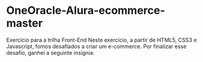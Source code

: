 # OneOracle-Alura-ecommerce-master
 Exercício para a trilha Front-End
Neste exercício, a partir de HTML5, CSS3 e Javascript, 
fomos desafiados a criar um e-commerce.
Por finalizar esse desafio, ganhei a seguinte insígnia:
